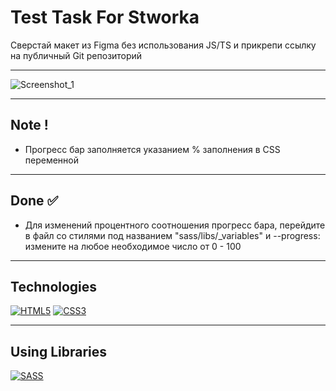 # Test Task For Stworka
Сверстай макет из Figma без использования JS/TS и прикрепи ссылку на публичный Git репозиторий

<hr>


![Screenshot_1](https://github.com/ITmTm/sworka_test/assets/98873757/bd722181-9006-4e36-ab29-d50a886513bc)


<hr>

## Note &#33;
* Прогресс бар заполняется указанием % заполнения в CSS переменной
<hr>

## Done &#9989;
* Для изменений процентного соотношения прогресс бара, перейдите в файл со стилями под названием "sass/libs/_variables" и --progress: измените на любое необходимое число от 0 - 100
<hr>

## Technologies
[![HTML5](https://img.shields.io/badge/HTML5-e84141?style=for-the-badge&logo=CSS3)](https://html.spec.whatwg.org/multipage/)
[![CSS3](https://img.shields.io/badge/CSS3-c04beb?style=for-the-badge&logo=CSS3)](https://redux.js.org)

<hr>

## Using Libraries
[![SASS](https://img.shields.io/badge/SCSS-%233e4659?logo=SASS&label=SASS)](https://sass-lang.com/)

